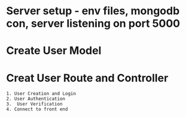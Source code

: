 <!-- Todos -->

# Server setup - env files, mongodb con, server listening on port 5000

# Create User Model

# Creat User Route and Controller

    1. User Creation and Login
    2. User Authentication
    3.  User Verification
    4. Connect to front end
